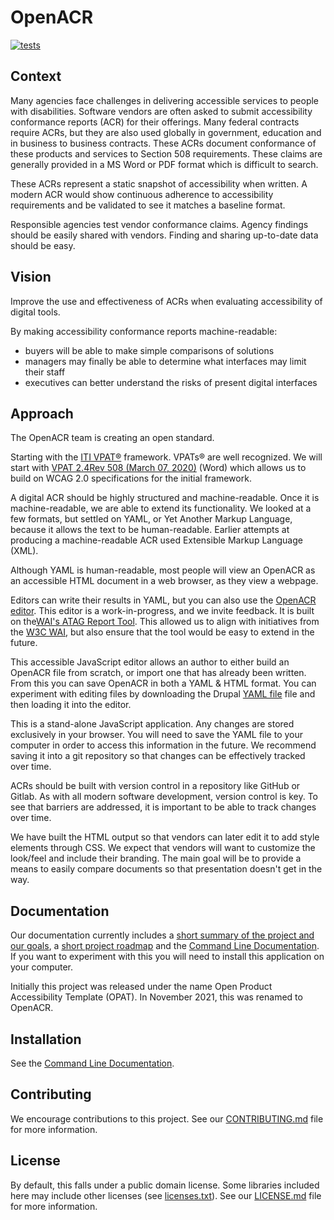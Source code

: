 # OpenACR

[![tests](https://github.com/GSA/openacr/actions/workflows/tests.yaml/badge.svg)](https://github.com/GSA/openacr/actions/workflows/tests.yaml)

## Context

Many agencies face challenges in delivering accessible services to people with disabilities. Software vendors are often asked to submit accessibility conformance reports (ACR) for their offerings. Many federal contracts require ACRs, but they are also used globally in government, education and in business to business contracts. These ACRs document conformance of these products and services to Section 508 requirements. These claims are generally provided in a MS Word or PDF format which is difficult to search. 

These ACRs represent a static snapshot of accessibility when written. A modern ACR would show continuous adherence to accessibility requirements and be validated to see it matches a baseline format.

Responsible agencies test vendor conformance claims. Agency findings should be easily shared with vendors. Finding and sharing up-to-date data should be easy.

## Vision

Improve the use and effectiveness of ACRs when evaluating accessibility of digital tools.

By making accessibility conformance reports machine-readable:

- buyers will be able to make simple comparisons of solutions
- managers may finally be able to determine what interfaces may limit their staff
- executives can better understand the risks of present digital interfaces

## Approach

The OpenACR team is creating an open standard.

Starting with the [ITI VPAT®](https://www.itic.org/policy/accessibility/vpat) framework. VPATs® are well recognized. We will start with [VPAT 2.4Rev 508 (March 07, 2020)](https://www.itic.org/dotAsset/b282ab06-0ab2-4540-adc2-78698058dfc3.doc) (Word) which allows us to build on WCAG 2.0 specifications for the initial framework.

A digital ACR should be highly structured and machine-readable. Once it is machine-readable, we are able to extend its functionality. We looked at a few formats, but settled on YAML, or Yet Another Markup Language, because it allows the text to be human-readable. Earlier attempts at producing a machine-readable ACR used Extensible Markup Language (XML).

Although YAML is human-readable, most people will view an OpenACR as an accessible HTML document in a web browser, as they view a webpage.

Editors can write their results in YAML, but you can also use the [OpenACR editor](https://gsa.github.io/openacr-editor/). This editor is a work-in-progress, and we invite feedback. It is built on the[WAI's ATAG Report Tool](https://wai-atag-report-tool.netlify.app/). This allowed us to align with initiatives from the [W3C WAI](https://www.w3.org/WAI/), but also ensure that the tool would be easy to extend in the future.

This accessible JavaScript editor allows an author to either build an OpenACR file from scratch, or import one that has already been written. From this you can save OpenACR in both a YAML & HTML format. You can experiment with editing files by downloading the Drupal [YAML file](/openacr/drupal-9.yaml) file and then loading it into the editor.

This is a stand-alone JavaScript application. Any changes are stored exclusively in your browser. You will need to save the YAML file to your computer in order to access this information in the future. We recommend saving it into a git repository so that changes can be effectively tracked over time.

ACRs should be built with version control in a repository like GitHub or Gitlab. As with all modern software development, version control is key. To see that barriers are addressed, it is important to be able to track changes over time.

We have built the HTML output so that vendors can later edit it to add style elements through CSS. We expect that vendors will want to customize the look/feel and include their branding. The main goal will be to provide a means to easily compare documents so that presentation doesn't get in the way.

## Documentation

Our documentation currently includes a [short summary of the project and our goals](/docs/GSA-OpenACR-Public.md), a [short project roadmap](/docs/ROADMAP.md) and the [Command Line Documentation](/docs/CLI.md). If you want to experiment with this you will need to install this application on your computer.

Initially this project was released under the name Open Product Accessibility Template (OPAT). In November 2021, this was renamed to OpenACR.

## Installation

See the [Command Line Documentation](/docs/CLI.md#install).

## Contributing

We encourage contributions to this project. See our [CONTRIBUTING.md](CONTRIBUTING.md) file for more information.

## License

By default, this falls under a public domain license. Some libraries included here may include other licenses (see [licenses.txt](license/licenses.txt)). See our [LICENSE.md](LICENSE.md) file for more information.
